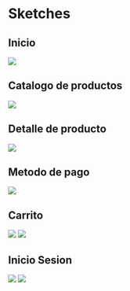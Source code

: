 # Sketches
## Inicio
<img src="./inicio.jpeg"/>

## Catalogo de productos
<img src="./productos.jpeg">

## Detalle de producto
<img src="./detalleorden.jpeg">

## Metodo de pago
<img src="./comprar.jpeg">

## Carrito
<img src="./carrito.jpeg">
<img src="./carrito vacio.jpeg">

## Inicio Sesion
<img src="./inicio sesion.jpeg">
<img src="./recuperar contraseña.jpeg">
